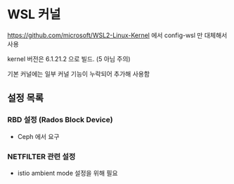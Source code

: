 # WSL 커널

https://github.com/microsoft/WSL2-Linux-Kernel 에서 config-wsl 만 대체해서 사용

kernel 버전은 6.1.21.2 으로 빌드. (5 아님 주의)

기본 커널에는 일부 커널 기능이 누락되어 추가해 사용함

## 설정 목록

### RBD 설정 (Rados Block Device)

- Ceph 에서 요구

### NETFILTER 관련 설정

- istio ambient mode 설정을 위해 필요

